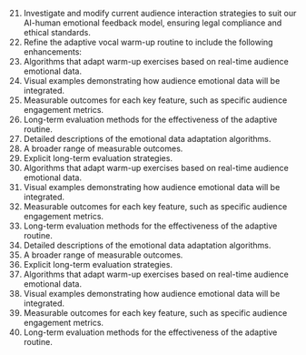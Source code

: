 21. Investigate and modify current audience interaction strategies to suit our AI-human emotional feedback model, ensuring legal compliance and ethical standards.
22. Refine the adaptive vocal warm-up routine to include the following enhancements:
1. Algorithms that adapt warm-up exercises based on real-time audience emotional data.
2. Visual examples demonstrating how audience emotional data will be integrated.
3. Measurable outcomes for each key feature, such as specific audience engagement metrics.
4. Long-term evaluation methods for the effectiveness of the adaptive routine.
5. Detailed descriptions of the emotional data adaptation algorithms.
6. A broader range of measurable outcomes.
7. Explicit long-term evaluation strategies.
1. Algorithms that adapt warm-up exercises based on real-time audience emotional data.
2. Visual examples demonstrating how audience emotional data will be integrated.
3. Measurable outcomes for each key feature, such as specific audience engagement metrics.
4. Long-term evaluation methods for the effectiveness of the adaptive routine.
5. Detailed descriptions of the emotional data adaptation algorithms.
6. A broader range of measurable outcomes.
7. Explicit long-term evaluation strategies.
1. Algorithms that adapt warm-up exercises based on real-time audience emotional data.
2. Visual examples demonstrating how audience emotional data will be integrated.
3. Measurable outcomes for each key feature, such as specific audience engagement metrics.
4. Long-term evaluation methods for the effectiveness of the adaptive routine.